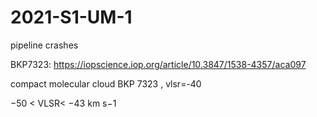 # 2021-S1-UM-1

pipeline crashes

BKP7323:    https://iopscience.iop.org/article/10.3847/1538-4357/aca097

compact molecular cloud BKP 7323 , vlsr=-40

−50 < VLSR< −43 km s−1 
